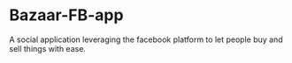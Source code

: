 # Bazaar-FB-app
A social application leveraging the facebook platform to let people buy and sell things with ease.
